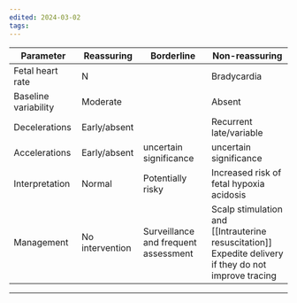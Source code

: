 ```yaml
---
edited: 2024-03-02
tags:
---
```


| Parameter            | Reassuring      | Borderline                           | Non-reassuring                                                                                           |
| -------------------- | --------------- | ------------------------------------ | -------------------------------------------------------------------------------------------------------- |
| Fetal heart rate     | N               |                                      | Bradycardia                                                                                              |
| Baseline variability | Moderate        |                                      | Absent                                                                                                   |
| Decelerations        | Early/absent    |                                      | Recurrent late/variable                                                                                  |
| Accelerations        | Early/absent    | uncertain significance               | uncertain significance                                                                                   |
| Interpretation       | Normal          | Potentially risky                    | Increased risk of fetal hypoxia acidosis                                                                 |
| Management           | No intervention | Surveillance and frequent assessment | Scalp stimulation and [[Intrauterine resuscitation]]<br>Expedite delivery if they do not improve tracing |



---
